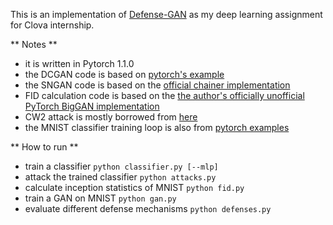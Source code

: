 This is an implementation of [Defense-GAN](https://openreview.net/pdf?id=BkJ3ibb0-) as my deep learning assignment for Clova internship.

** Notes **
* it is written in Pytorch 1.1.0
* the DCGAN code is based on [pytorch's example](https://github.com/pytorch/tutorials/blob/master/beginner_source/dcgan_faces_tutorial.py)
* the SNGAN code is based on the [official chainer implementation](https://github.com/pfnet-research/sngan_projection)
* FID calculation code is based on the [the author's officially unofficial PyTorch BigGAN implementation](https://github.com/ajbrock/BigGAN-PyTorch)
* CW2 attack is mostly borrowed from [here](https://github.com/kkew3/pytorch-cw2/)
* the MNIST classifier training loop is also from [pytorch examples](https://github.com/pytorch/examples/blob/master/mnist/main.py)

** How to run **
* train a classifier ``python classifier.py [--mlp]``
* attack the trained classifier ``python attacks.py``
* calculate inception statistics of MNIST ``python fid.py``
* train a GAN on MNIST ``python gan.py``
* evaluate different defense mechanisms ``python defenses.py``